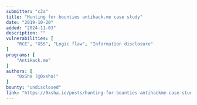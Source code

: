 ```yaml
---
submitter: "c2a"
title: "Hunting for bounties antihack.me case study"
date: "2019-10-20"
added: "2024-11-03"
description: ""
vulnerabilities: [
    "RCE", "XSS", "Logic flaw", "Information disclosure"
]
programs: [
    "AntiHack.me"
]
authors: [
    "0xSha (@0xsha)"
]
bounty: "undisclosed"
link: "https://0xsha.io/posts/hunting-for-bounties-antihackme-case-study"
---
```




